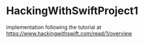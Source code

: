 # HackingWithSwiftProject1
implementation following the tutorial at https://www.hackingwithswift.com/read/1/overview
